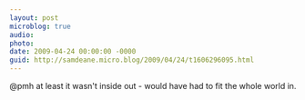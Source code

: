 ```yaml
---
layout: post
microblog: true
audio: 
photo: 
date: 2009-04-24 00:00:00 -0000
guid: http://samdeane.micro.blog/2009/04/24/t1606296095.html
---
```

@pmh at least it wasn't inside out - would have had to fit the whole world in.
